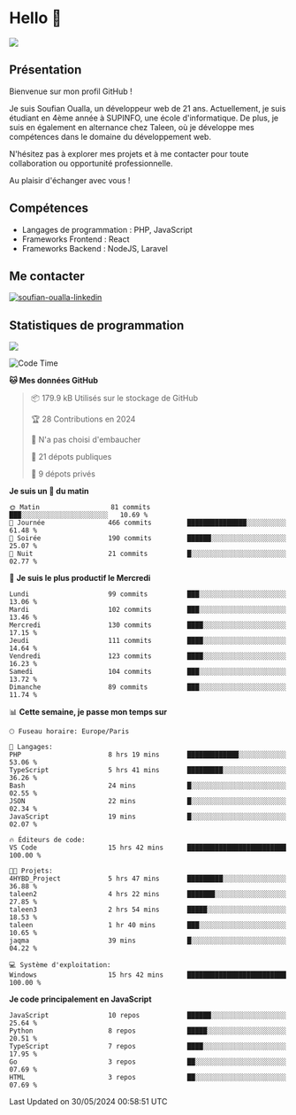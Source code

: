 # Hello 👋

![](https://komarev.com/ghpvc/?username=OSoufian&color=1a1b27)

## Présentation

Bienvenue sur mon profil GitHub !

Je suis Soufian Oualla, un développeur web de 21 ans. Actuellement, je suis étudiant en 4ème année à SUPINFO, une école d'informatique. De plus, je suis en également en alternance chez Taleen, où je développe mes compétences dans le domaine du développement web.

N'hésitez pas à explorer mes projets et à me contacter pour toute collaboration ou opportunité professionnelle.

Au plaisir d'échanger avec vous !

## Compétences

- Langages de programmation : PHP, JavaScript
- Frameworks Frontend : React
- Frameworks Backend : NodeJS, Laravel

## Me contacter

<p>
<a href="https://www.linkedin.com/in/soufian-oualla/" target="_blank"><img align="center" src="https://img.shields.io/badge/-LinkedIn-0077B5?style=for-the-badge&logo=Linkedin&logoColor=white" alt="soufian-oualla-linkedin"/></a>

## Statistiques de programmation

<a href="https://github-readme-stats.vercel.app/api/top-langs/?username=OSoufian&layout=compact">
  <img align="center" src="https://github-readme-stats.vercel.app/api/top-langs/?username=OSoufian&layout=compact"/>
</a>

<br />

<!--START_SECTION:waka-->
![Code Time](http://img.shields.io/badge/Code%20Time-29%20hrs%2044%20mins-blue)

**🐱 Mes données GitHub** 

> 📦 179.9 kB Utilisés sur le stockage de GitHub 
 > 
> 🏆 28 Contributions en 2024
 > 
> 🚫 N'a pas choisi d'embaucher
 > 
> 📜 21 dépots publiques 
 > 
> 🔑 9 dépots privés 
 > 
**Je suis un 🐤 du matin** 

```text
🌞 Matin                  81 commits          ███░░░░░░░░░░░░░░░░░░░░░░   10.69 % 
🌆 Journée                466 commits         ███████████████░░░░░░░░░░   61.48 % 
🌃 Soirée                 190 commits         ██████░░░░░░░░░░░░░░░░░░░   25.07 % 
🌙 Nuit                   21 commits          █░░░░░░░░░░░░░░░░░░░░░░░░   02.77 % 
```
📅 **Je suis le plus productif le Mercredi** 

```text
Lundi                    99 commits          ███░░░░░░░░░░░░░░░░░░░░░░   13.06 % 
Mardi                    102 commits         ███░░░░░░░░░░░░░░░░░░░░░░   13.46 % 
Mercredi                 130 commits         ████░░░░░░░░░░░░░░░░░░░░░   17.15 % 
Jeudi                    111 commits         ████░░░░░░░░░░░░░░░░░░░░░   14.64 % 
Vendredi                 123 commits         ████░░░░░░░░░░░░░░░░░░░░░   16.23 % 
Samedi                   104 commits         ███░░░░░░░░░░░░░░░░░░░░░░   13.72 % 
Dimanche                 89 commits          ███░░░░░░░░░░░░░░░░░░░░░░   11.74 % 
```


📊 **Cette semaine, je passe mon temps sur** 

```text
🕑︎ Fuseau horaire: Europe/Paris

💬 Langages: 
PHP                      8 hrs 19 mins       █████████████░░░░░░░░░░░░   53.06 % 
TypeScript               5 hrs 41 mins       █████████░░░░░░░░░░░░░░░░   36.26 % 
Bash                     24 mins             █░░░░░░░░░░░░░░░░░░░░░░░░   02.55 % 
JSON                     22 mins             █░░░░░░░░░░░░░░░░░░░░░░░░   02.34 % 
JavaScript               19 mins             █░░░░░░░░░░░░░░░░░░░░░░░░   02.07 % 

🔥 Éditeurs de code: 
VS Code                  15 hrs 42 mins      █████████████████████████   100.00 % 

🐱‍💻 Projets: 
4HYBD_Project            5 hrs 47 mins       █████████░░░░░░░░░░░░░░░░   36.88 % 
taleen2                  4 hrs 22 mins       ███████░░░░░░░░░░░░░░░░░░   27.85 % 
taleen3                  2 hrs 54 mins       █████░░░░░░░░░░░░░░░░░░░░   18.53 % 
taleen                   1 hr 40 mins        ███░░░░░░░░░░░░░░░░░░░░░░   10.65 % 
jaqma                    39 mins             █░░░░░░░░░░░░░░░░░░░░░░░░   04.22 % 

💻 Système d'exploitation: 
Windows                  15 hrs 42 mins      █████████████████████████   100.00 % 
```

**Je code principalement en JavaScript** 

```text
JavaScript               10 repos            ██████░░░░░░░░░░░░░░░░░░░   25.64 % 
Python                   8 repos             █████░░░░░░░░░░░░░░░░░░░░   20.51 % 
TypeScript               7 repos             ████░░░░░░░░░░░░░░░░░░░░░   17.95 % 
Go                       3 repos             ██░░░░░░░░░░░░░░░░░░░░░░░   07.69 % 
HTML                     3 repos             ██░░░░░░░░░░░░░░░░░░░░░░░   07.69 % 
```




 Last Updated on 30/05/2024 00:58:51 UTC
<!--END_SECTION:waka-->